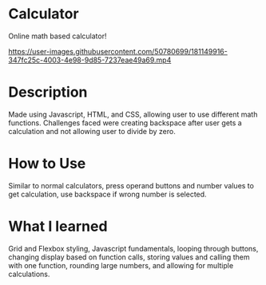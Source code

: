 # Calculator
Online math based calculator!

https://user-images.githubusercontent.com/50780699/181149916-347fc25c-4003-4e98-9d85-7237eae49a69.mp4

# Description
Made using Javascript, HTML, and CSS, allowing user to use different math functions. Challenges faced were creating backspace after user gets a calculation and not allowing user to divide by zero.
# How to Use
Similar to normal calculators, press operand buttons and number values to get calculation, use backspace if wrong number is selected.
# What I learned
Grid and Flexbox styling, Javascript fundamentals, looping through buttons, changing display based on function calls, storing values and calling them with one function, rounding large numbers, and allowing for multiple calculations.
